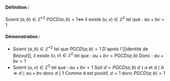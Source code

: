 #### Définition :
Soient $(a,b)\in\mathbb Z^{*2}$ 
$PGCD(a;b)=1 \iff$ il existe $(u,v)\in\mathbb Z^2$ tel que : $au+bv=1$ 

#### Démonstration : 
- Soient $(a,b)\in\mathbb Z^{*2}$ tel que $PGCD(a;b)=1$ 
	D'après l'[[identité de Bézout]], il existe $(u,v)\in\mathbb Z^2$ tel que : $au+bv=PGCD(a;b)$ 
	Donc : $au +bv=1$ 
- Soient  $(u,v)\in\mathbb Z^2$ tel que : $au+bv=1$
	Soit $d=PGCD(a;b)$ 
	$d\mid a$ et $d\mid b\Rightarrow d\mid au+bv$ donc $d\mid 1$
	Comme d est positif, $d=1$ donc $PGCD(a;b) = 1$ 

